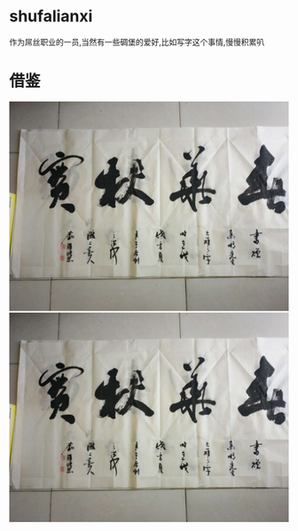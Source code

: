 # shufalianxi
作为屌丝职业的一员,当然有一些碉堡的爱好,比如写字这个事情,慢慢积累叭
# 借鉴
![书法1](./WechatIMG6.jpeg)
![书法1](./WechatIMG6.jpeg)

